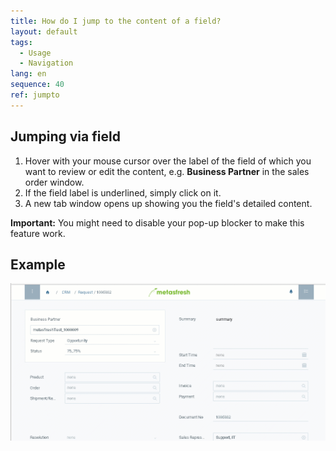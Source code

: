 ```yaml
---
title: How do I jump to the content of a field?
layout: default
tags:
  - Usage
  - Navigation
lang: en
sequence: 40
ref: jumpto
---
```


## Jumping via field
1. Hover with your mouse cursor over the label of the field of which you want to review or edit the content, e.g. **Business Partner** in the sales order window.
1. If the field label is underlined, simply click on it.
1. A new tab window opens up showing you the field's detailed content.

**Important:** You might need to disable your pop-up blocker to make this feature work.

## Example
![](assets/jumpto.gif)
